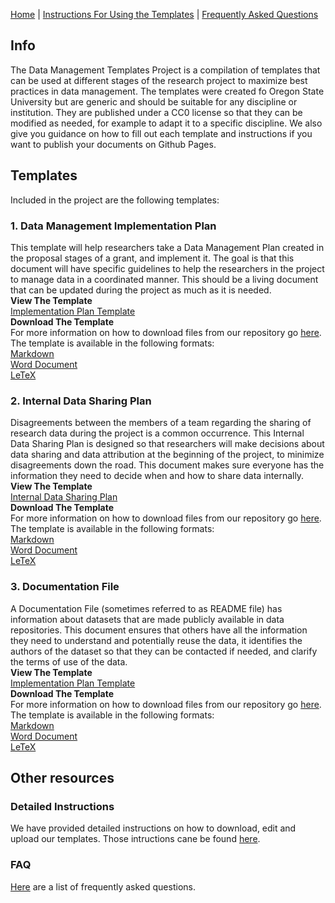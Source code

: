 
[Home](index.md) | [Instructions For Using the Templates](github_instructions) | [Frequently Asked Questions](faq.md)

## Info
The Data Management Templates Project is a compilation of templates that can be used at different stages of the research project to maximize best practices in data management. The templates were created fo Oregon State University but are generic and should be suitable for any discipline or institution. They are published under a CC0 license so that they can be modified as needed, for example to adapt it to a specific discipline. We also give you guidance on how to fill out each template and instructions if you want to publish your documents on Github Pages.  

## Templates
Included in the project are the following templates:

### 1. Data Management Implementation Plan  
This template will help researchers take a Data Management Plan created in the proposal stages of a grant, and implement it. The goal is that this document will have specific guidelines to help the researchers in the project to manage data in a coordinated manner. This should be a living document that can be updated during the project as much as it is needed.  
**View The Template**  
[Implementation Plan Template](https://landonma.github.io/Data-Management-Templates-Project/Implementation_Template/Implementation_Template)  
**Download The Template**  
For more information on how to download files from our repository go [here](github_instructions#cloning-and-modifying-our-templates). The template is available in the following formats:  
[Markdown](https://github.com/landonma/Data-Management-Templates-Project/blob/master/Implementation_Template/Implementation_Template.md)  
[Word Document](https://github.com/landonma/Data-Management-Templates-Project/blob/master/Implementation_Template/Implementation_Template.docs)  
[LeTeX](https://github.com/landonma/Data-Management-Templates-Project/blob/master/Implementation_Template/Implementation_Template.tex)  


### 2. Internal Data Sharing Plan

Disagreements between the members of a team regarding the sharing of research data during the project is a common occurrence. This Internal Data Sharing Plan is designed so that researchers will make decisions about data sharing and data attribution at the beginning of the project, to minimize disagreements down the road. This document makes sure everyone has the information they need to decide when and how to share data internally.   
**View The Template**  
[Internal Data Sharing Plan](https://landonma.github.io/Data-Management-Templates-Project/Internal_Sharing_Template/Internal_Sharing_Template)  
**Download The Template**  
For more information on how to download files from our repository go [here](github_instructions#cloning-and-modifying-our-templates). The template is available in the following formats:  
[Markdown](https://github.com/landonma/Data-Management-Templates-Project/blob/master/Internal_Sharing_Template/Internal_Sharing_Template.md)  
[Word Document](https://github.com/landonma/Data-Management-Templates-Project/blob/master/Internal_Sharing_Template/Internal_Sharing_Template.docs)  
[LeTeX](https://github.com/landonma/Data-Management-Templates-Project/blob/master/Internal_Sharing_Template/Internal_Sharing_Template.tex)

### 3. Documentation File

A Documentation File (sometimes referred to as README file)  has information about datasets that are made publicly available in data repositories. This document ensures that others have all the information they need to understand and potentially reuse the data, it identifies the authors of the dataset so that they can be contacted if needed, and clarify the terms of use of the data.  
**View The Template**  
[Implementation Plan Template](https://landonma.github.io/Data-Management-Templates-Project/Documentation_Template/Documentation_Template)  
**Download The Template**  
For more information on how to download files from our repository go [here](github_instructions#cloning-and-modifying-our-templates). The template is available in the following formats:  
[Markdown](https://github.com/landonma/Data-Management-Templates-Project/blob/master/Documentation_Template/Documentation_Template.md)  
[Word Document](https://github.com/landonma/Data-Management-Templates-Project/blob/master/Documentation_Template/Documentation_Template.docs)  
[LeTeX](https://github.com/landonma/Data-Management-Templates-Project/blob/master/Documentation_Template/Documentation_Template.tex)  

## Other resources
### Detailed Instructions
We have provided detailed instructions on how to download, edit and upload our templates. Those intructions cane be found [here](github_instructions).
### FAQ
[Here](faq.md) are a list of frequently asked questions.
